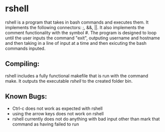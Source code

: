 # rshell
rshell is a program that takes in bash commands and executes them. It implements the following connectors: ;, &&, ||. It also implements the comment functionality with the symbol #.
The program is designed to loop until the user inputs the command "exit", outputing username and hostname and then taking in a line of input at a time and then exicuting the bash commands inputed.

## Compiling:
  rshell includes a fully functional makefile that is run with the command make. It outputs the executable *rshell* to the created folder bin.

## Known Bugs:
  - Ctrl-c does not work as expected with rshell
  - using the arrow keys does not work on rshell
  - rshell currently does not do anything with bad input other than mark that command as having failed to run
